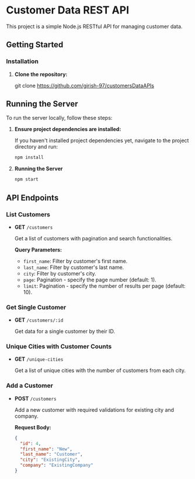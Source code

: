 # Customer Data REST API

This project is a simple Node.js RESTful API for managing customer data.

## Getting Started

### Installation

1. **Clone the repository:**

   git clone <https://github.com/girish-97/customersDataAPIs>
## Running the Server

To run the server locally, follow these steps:

1. **Ensure project dependencies are installed:**

   If you haven't installed project dependencies yet, navigate to the project directory and run:

   ```bash
   npm install
2. **Running the Server**
   ```bash
   npm start


## API Endpoints

### List Customers

- **GET** `/customers`

  Get a list of customers with pagination and search functionalities.

  **Query Parameters:**
  - `first_name`: Filter by customer's first name.
  - `last_name`: Filter by customer's last name.
  - `city`: Filter by customer's city.
  - `page`: Pagination - specify the page number (default: 1).
  - `limit`: Pagination - specify the number of results per page (default: 10).

### Get Single Customer

- **GET** `/customers/:id`

  Get data for a single customer by their ID.

### Unique Cities with Customer Counts

- **GET** `/unique-cities`

  Get a list of unique cities with the number of customers from each city.

### Add a Customer

- **POST** `/customers`

  Add a new customer with required validations for existing city and company.

  **Request Body:**
  ```json
  {
    "id": 4,
    "first_name": "New",
    "last_name": "Customer",
    "city": "ExistingCity",
    "company": "ExistingCompany"
  }
